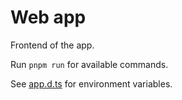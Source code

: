 # Web app

Frontend of the app.

Run `pnpm run` for available commands.

See [app.d.ts](./src/app.d.ts) for environment variables.
